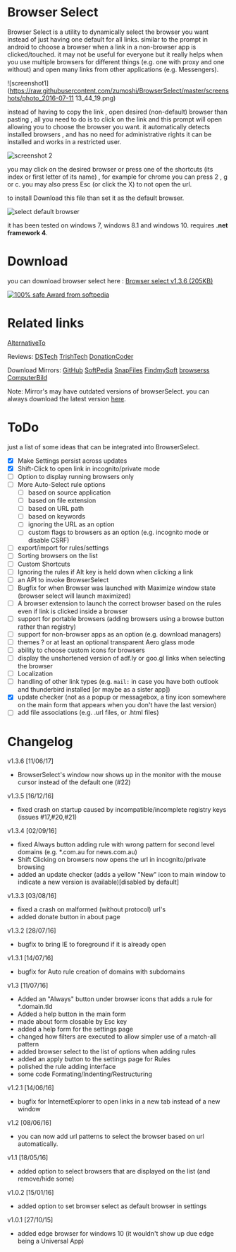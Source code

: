 # Browser Select
Browser Select is a utility to dynamically select the browser you want instead of just having one default for all links. similar to the prompt in android to choose a browser when a link in a non-browser app is clicked/touched. it may not be useful for everyone but it really helps when you use multiple browsers for different things (e.g. one with proxy and one without) and open many links from other applications (e.g. Messengers).

![screenshot1](https://raw.githubusercontent.com/zumoshi/BrowserSelect/master/screenshots/photo_2016-07-11 13_44_19.png)

instead of having to copy the link , open desired (non-default) browser than pasting , all you need to do is to click on the link and this prompt will open allowing you to choose the browser you want. it automatically detects installed browsers , and has no need for administrative rights it can be installed and works in a restricted user.

![screenshot 2](https://raw.githubusercontent.com/zumoshi/BrowserSelect/master/screenshots/photo_2015-10-12_16-46-14.jpg)

you may click on the desired browser or press one of the shortcuts (its index or first letter of its name) , for example for chrome you can press 2 , g or c.
you may also press Esc (or click the X) to not open the url.

to install Download this file than set it as the default browser.

![select default browser](https://raw.githubusercontent.com/zumoshi/BrowserSelect/master/screenshots/photo_2015-10-12_16-43-08.jpg)

it has been tested on windows 7, windows 8.1 and windows 10. requires **.net framework 4**.

# Download

you can download browser select here : [Browser select v1.3.6 (205KB)](https://github.com/zumoshi/BrowserSelect/releases/download/1.3.6/BrowserSelect.exe)

[![100% safe Award from softpedia](http://s1.softpedia-static.com/_img/sp100free.png?1)](http://www.softpedia.com/get/Internet/Browsers/Browser-Select.shtml#status)


# Related links

[AlternativeTo](http://alternativeto.net/software/browser-select/)

Reviews: [DSTech](http://dipendrashekhawat.com/choose-specific-browser-every-time-you-open-a-link/)
[TrishTech](http://www.trishtech.com/2016/07/use-different-browsers-for-different-links-with-browserselect/)
[DonationCoder](http://www.donationcoder.com/forum/index.php?topic=42860.msg401447)

Download Mirrors: 
[GitHub](https://github.com/zumoshi/BrowserSelect/releases/latest)
[SoftPedia](http://www.softpedia.com/get/Internet/Browsers/Browser-Select.shtml)
[SnapFiles](http://www.snapfiles.com/get/browserselect.html)
[FindmySoft](http://browserselect.findmysoft.com/)
[browserss](http://browserss.ru/m.browser-select.php)
[ComputerBild](http://www.computerbild.de/download/BrowserSelect-15967517.html)

Note: Mirror's may have outdated versions of browserSelect. you can always download the latest version [here](https://github.com/zumoshi/BrowserSelect/releases).


# ToDo

just a list of some ideas that can be integrated into BrowserSelect.
- [x] Make Settings persist across updates
- [x] Shift-Click to open link in incognito/private mode
- [ ] Option to display running browsers only
- [ ] More Auto-Select rule options
    - [ ] based on source application
	- [ ] based on file extension
	- [ ] based on URL path
	- [ ] based on keywords
	- [ ] ignoring the URL as an option
	- [ ] custom flags to browsers as an option (e.g. incognito mode or disable CSRF)
- [ ] export/import for rules/settings
- [ ] Sorting browsers on the list
- [ ] Custom Shortcuts
- [ ] Ignoring the rules if Alt key is held down when clicking a link
- [ ] an API to invoke BrowserSelect
- [ ] Bugfix for when Browser was launched with Maximize window state (browser select will launch maximized)
- [ ] A browser extension to launch the correct browser based on the rules even if link is clicked inside a browser
- [ ] support for portable browsers (adding browsers using a browse button rather than registry)
- [ ] support for non-browser apps as an option (e.g. download managers)
- [ ] themes ? or at least an optional transparent Aero glass mode
- [ ] ability to choose custom icons for browsers
- [ ] display the unshortened version of adf.ly or goo.gl links when selecting the browser
- [ ] Localization
- [ ] handling of other link types (e.g. `mail:` in case you have both outlook and thunderbird installed [or maybe as a sister app])
- [x] update checker (not as a popup or messagebox, a tiny icon somewhere on the main form that appears when you don't have the last version)
- [ ] add file associations (e.g. .url files, or .html files)

# Changelog

v1.3.6 [11/06/17]
- BrowserSelect's window now shows up in the monitor with the mouse cursor instead of the default one (#22)

v1.3.5 [16/12/16]
- fixed crash on startup caused by incompatible/incomplete registry keys (issues #17,#20,#21)

v1.3.4 [02/09/16]
- fixed Always button adding rule with wrong pattern for second level domains (e.g. *.com.au for news.com.au)
- Shift Clicking on browsers now opens the url in incognito/private browsing
- added an update checker (adds a yellow "New" icon to main window to indicate a new version is available)[disabled by default]

v1.3.3 [03/08/16]
- fixed a crash on malformed (without protocol) url's
- added donate button in about page

v1.3.2 [28/07/16]
- bugfix to bring IE to foreground if it is already open

v1.3.1 [14/07/16]
- bugfix for Auto rule creation of domains with subdomains

v1.3 [11/07/16]
- Added an "Always" button under browser icons that adds a rule for *.domain.tld
- Added a help button in the main form
- made about form closable by Esc key
- added a help form for the settings page
- changed how filters are executed to allow simpler use of a match-all pattern
- added browser select to the list of options when adding rules
- added an apply button to the settings page for Rules
- polished the rule adding interface
- some code Formating/Indenting/Restructuring

v1.2.1 [14/06/16]
- bugfix for InternetExplorer to open links in a new tab instead of a new window

v1.2 [08/06/16]
- you can now add url patterns to select the browser based on url automatically.

v1.1 [18/05/16]
- added option to select browsers that are displayed on the list (and remove/hide some)

v1.0.2 [15/01/16]
- added option to set browser select as default browser in settings

v1.0.1 [27/10/15]
- added edge browser for windows 10 (it wouldn't show up due edge being a Universal App)
